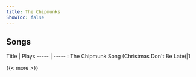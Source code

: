```yaml
---
title: The Chipmunks
ShowToc: false
---
```


## Songs
Title | Plays 
----- | ----- : 
The Chipmunk Song (Christmas Don't Be Late)|1

{{< more >}}